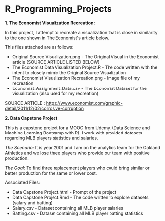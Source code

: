 # R_Programming_Projects

**1. The Economist Visualization Recreation:**

In this project, I attempt to recreate a visualization that is close in similarity to the one shown in The Economist's article below.

This files attached are as follows:
- Original Source Visualization.png - The Original Visual in the Economist article (SOURCE ARTICLE LISTED BELOW)
- The Economist Data Visualization Project.R - The code written with the intent to closely mimic the Original Source Visualization
- The Economist Visualization Recreation.png - Image file of my recreation
- Economist_Assignment_Data.csv - The Economist Dataset for the visualization (also used for my recreation)

SOURCE ARTICLE : https://www.economist.com/graphic-detail/2011/12/02/corrosive-corruption

**2. Data Capstone Project**

This is a capstone project for a MOOC from Udemy. (Data Science and Machine Learning Bootcamp with R). I work with provided datasets regarding MLB players statistics and salaries.

*The Scenario:* It is year 2001 and I am on the analytics team for the Oakland Athletics and we lose three players who provide our team with positive production. 

*The Goal:* To find three replacement players who could bring similar or better production for the same or lower cost.

Associated Files:
- Data Capstone Project.html - Prompt of the project
- Data Capstone Project.Rmd - The code written to explore datasets (salary and batting)
- Salary.csv - Dataset containing all MLB player salaries
- Batting.csv - Dataset containing all MLB player batting statistics

